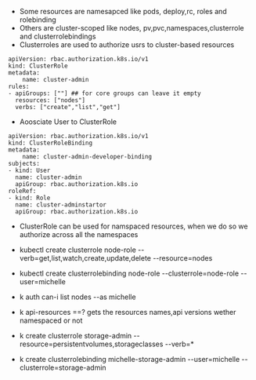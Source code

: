 - Some resources are namesapced like pods, deploy,rc, roles and rolebinding
- Others are cluster-scoped like nodes, pv,pvc,namespaces,clusterrole and clusterrolebindings
- Clusterroles are used to authorize usrs to cluster-based resources
```
apiVersion: rbac.authorization.k8s.io/v1
kind: ClusterRole
metadata:
    name: cluster-admin
rules:
- apiGroups: [""] ## for core groups can leave it empty
  resources: ["nodes"]
  verbs: ["create","list","get"]

```
- Aoosciate User to ClusterRole
```
apiVersion: rbac.authorization.k8s.io/v1
kind: ClusterRoleBinding
metadata:
    name: cluster-admin-developer-binding
subjects:
- kind: User
  name: cluster-admin
  apiGroup: rbac.authorization.k8s.io
roleRef:
- kind: Role
  name: cluster-adminstartor
  apiGroup: rbac.authorization.k8s.io
```

- ClusterRole can be used for namspaced resources, when we do so we authorize across all the namespaces
- kubectl create clusterrole node-role  --verb=get,list,watch,create,update,delete --resource=nodes
- kubectl create clusterrolebinding node-role  --clusterrole=node-role --user=michelle 
- k auth can-i list nodes --as michelle


- k api-resources ==? gets the resources names,api versions wether namespaced or not 
- k create clusterrole storage-admin --resource=persistentvolumes,storageclasses --verb=*
- k create clusterrolebinding michelle-storage-admin  --user=michelle --clusterrole=storage-admin